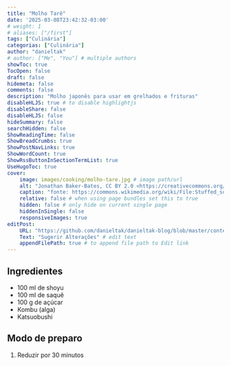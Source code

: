```yaml
---
title: "Molho Tarê"
date: '2025-03-08T23:42:32-03:00'
# weight: 1
# aliases: ["/first"]
tags: ["Culinária"]
categorias: ["Culinária"]
author: "danieltak"
# author: ["Me", "You"] # multiple authors
showToc: true
TocOpen: false
draft: false
hidemeta: false
comments: false
description: "Molho japonês para usar em grelhados e frituras"
disableHLJS: true # to disable highlightjs
disableShare: false
disableHLJS: false
hideSummary: false
searchHidden: false
ShowReadingTime: false
ShowBreadCrumbs: true
ShowPostNavLinks: true
ShowWordCount: true
ShowRssButtonInSectionTermList: true
UseHugoToc: true
cover:
    image: images/cooking/molho-tare.jpg # image path/url
    alt: "Jonathan Baker-Bates, CC BY 2.0 <https://creativecommons.org/licenses/by/2.0>, via Wikimedia Commons" # alt text
    caption: "fonte: https://commons.wikimedia.org/wiki/File:Stuffed_squid_with_tare_sauce.jpg" # display caption under cover
    relative: false # when using page bundles set this to true
    hidden: false # only hide on current single page
    hiddenInSingle: false
    responsiveImages: true
editPost:
    URL: "https://github.com/danieltak/danieltak-blog/blob/master/content"
    Text: "Sugerir Alterações" # edit text
    appendFilePath: true # to append file path to Edit link
---
```


## Ingredientes

- 100 ml de shoyu
- 100 ml de saquê
- 100 g de açúcar
- Kombu (alga)
- Katsuobushi

## Modo de preparo

1. Reduzir por 30 minutos

